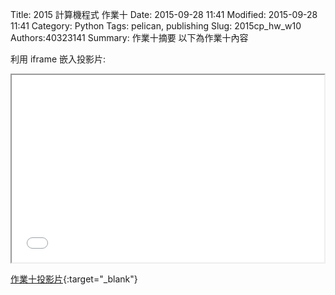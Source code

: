 Title: 2015 計算機程式 作業十
Date: 2015-09-28 11:41
Modified: 2015-09-28 11:41
Category: Python
Tags: pelican, publishing
Slug: 2015cp_hw_w10
Authors:40323141
Summary: 作業十摘要
以下為作業十內容

利用 iframe 嵌入投影片:

<iframe src="40323141_cp_w10_p.html" width="500" height="300"></iframe>

[作業十投影片](40323141_cp_w10_p.html){:target="_blank"}


